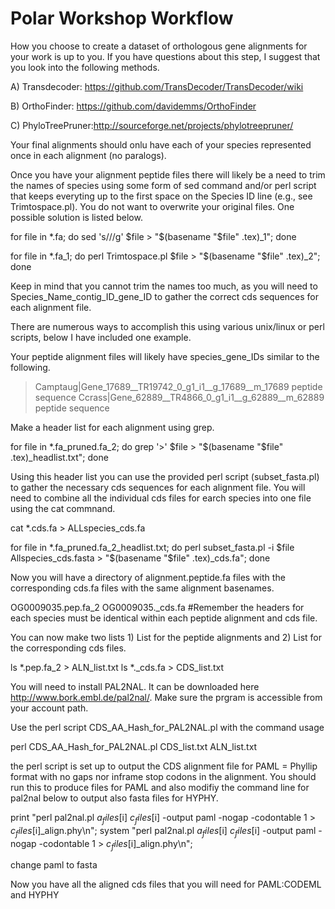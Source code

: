 # Polar Workshop Workflow
How you choose to create a dataset of orthologous gene alignments for your work is up to you. If you have questions about this step, I suggest that you look into the following methods. 

A) Transdecoder: https://github.com/TransDecoder/TransDecoder/wiki

B) OrthoFinder: https://github.com/davidemms/OrthoFinder

C) PhyloTreePruner:http://sourceforge.net/projects/phylotreepruner/

Your final alignments should onlu have each of your species represented once in each alignment (no paralogs).

Once you have your alignment peptide files there will likely be a need to trim the names of species using some form of sed command and/or perl script that keeps everyting up to the first space on the Species ID line (e.g., see Trimtospace.pl). You do not want to overwrite your original files. One possible solution is listed below.

for file in *.fa; do sed 's///g' $file > "$(basename "$file" .tex)_1"; done

for file in *.fa_1; do perl Trimtospace.pl $file > "$(basename "$file" .tex)_2"; done

Keep in mind that you cannot trim the names too much, as you will need to Species_Name_contig_ID_gene_ID to gather the correct cds sequences for each alignment file.

There are numerous ways to accomplish this using various unix/linux or perl scripts, below I have included one example.

Your peptide alignment files will likely have species_gene_IDs similar to the following.

>Camptaug|Gene_17689__TR19742_0_g1_i1__g_17689__m_17689
peptide sequence
>Ccrass|Gene_62889__TR4866_0_g1_i1__g_62889__m_62889
peptide sequence

Make a header list for each alignment using grep.

for file in *.fa_pruned.fa_2; do grep '>' $file > "$(basename "$file" .tex)_headlist.txt"; done

Using this header list you can use the provided perl script (subset_fasta.pl) to gather the necessary cds sequences for each alignment file. You will need to combine all the individual cds files for earch species into one file using the cat commnand.

cat *.cds.fa > ALLspecies_cds.fa

for file in *.fa_pruned.fa_2_headlist.txt; do perl subset_fasta.pl -i $file Allspecies_cds.fasta > "$(basename "$file" .tex)_cds.fa"; done

Now you will have a directory of alignment.peptide.fa files with the corresponding cds.fa files with the same alignment basenames.

OG0009035.pep.fa_2 OG0009035._cds.fa   #Remember the headers for each species must be identical within each peptide alignment and cds file.

You can now make two lists 1) List for the peptide alignments and 2) List for the corresponding cds files.

ls *.pep.fa_2 > ALN_list.txt
ls *._cds.fa > CDS_list.txt

You will need to install PAL2NAL. It can be downloaded here http://www.bork.embl.de/pal2nal/. Make sure the prgram is accessible from your account path.

Use the perl script CDS_AA_Hash_for_PAL2NAL.pl with the command usage

perl CDS_AA_Hash_for_PAL2NAL.pl CDS_list.txt ALN_list.txt

the perl script is set up to output the CDS alignment file for PAML = Phyllip format with no gaps nor inframe stop codons in the alignment. You should run this to produce files for PAML and also modifiy the command line for pal2nal below to output also fasta files for HYPHY.

print "perl pal2nal.pl $a_files[$i] $c_files[$i] -output paml -nogap -codontable 1 > $c_files[$i]_align.phy\n";
system "perl pal2nal.pl $a_files[$i] $c_files[$i] -output paml -nogap -codontable 1 > $c_files[$i]_align.phy\n";

change paml to fasta

Now you have all the aligned cds files that you will need for PAML:CODEML and HYPHY







